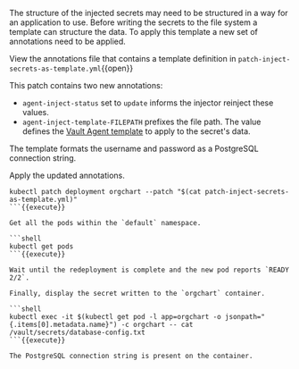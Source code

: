 
The structure of the injected secrets may need to be structured in a way for
an application to use. Before writing the secrets to the file system a
template can structure the data. To apply this template a new set of annotations
need to be applied.

View the annotations file that contains a template definition in `patch-inject-secrets-as-template.yml`{{open}}

This patch contains two new annotations:

- `agent-inject-status` set to `update` informs the injector reinject these
  values.
- `agent-inject-template-FILEPATH` prefixes the file path. The value defines
  the [Vault Agent template](https://www.vaultproject.io/docs/agent/template/index.html)
  to apply to the secret's data.

The template formats the username and password as a PostgreSQL connection
string.

Apply the updated annotations.

```shell
kubectl patch deployment orgchart --patch "$(cat patch-inject-secrets-as-template.yml)"
```{{execute}}

Get all the pods within the `default` namespace.

```shell
kubectl get pods
```{{execute}}

Wait until the redeployment is complete and the new pod reports `READY 2/2`.

Finally, display the secret written to the `orgchart` container.

```shell
kubectl exec -it $(kubectl get pod -l app=orgchart -o jsonpath="{.items[0].metadata.name}") -c orgchart -- cat /vault/secrets/database-config.txt
```{{execute}}

The PostgreSQL connection string is present on the container.
